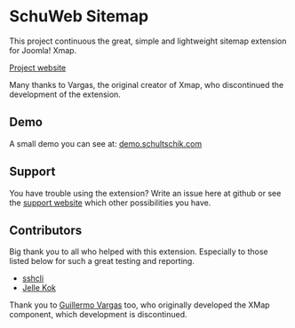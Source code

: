 # SchuWeb Sitemap
This project continuous the great, simple and lightweight sitemap extension for Joomla! Xmap.

[Project website](https://extensions.schultschik.com/products/schuweb-sitemap)

Many thanks to Vargas, the original creator of Xmap, who discontinued the development of the extension.

## Demo
A small demo you can see at: [demo.schultschik.com](http://demo.schultschik.com/schuweb-sitemap)

## Support
You have trouble using the extension? Write an issue here at github or see the [support website](https://extensions.schultschik.com/support) which other possibilities you have.

## Contributors
Big thank you to all who helped with this extension. Especially to those listed below for such a great testing and reporting.
- [sshcli](https://github.com/sshcli)
- [Jelle Kok](https://github.com/810)

Thank you to [Guillermo Vargas](https://github.com/guilleva) too, who originally developed the XMap component, which development is discontinued.

